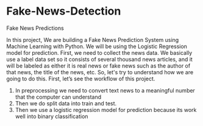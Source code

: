 # Fake-News-Detection
Fake News Predictions

In this project, We are building a Fake News Prediction System using Machine Learning with Python. We will be using the Logistic Regression model for prediction. First, we need to collect the news data. We basically use a label data set so it consists of several thousand news articles, and it will be labeled as either it is real news or fake news such as
the author of that news, the title of the news, etc.
So, let's try to understand how we are going to do this. First, let’s see the workflow of this project.

1.	In preprocessing we need to convert text news to a meaningful number that the computer can understand
2.	Then we do split data into train and test.
3.	Then we use a logistic regression model for prediction because its work well into binary classification

